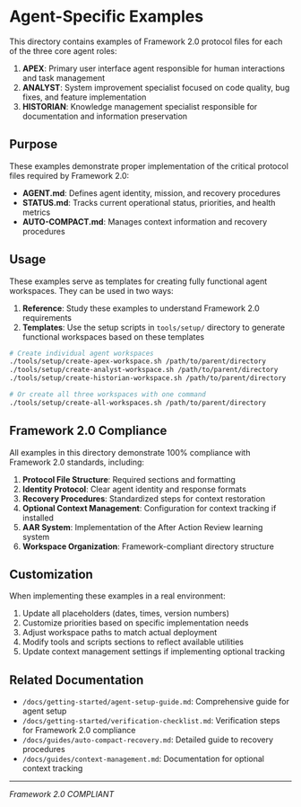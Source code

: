 # Agent-Specific Examples

This directory contains examples of Framework 2.0 protocol files for each of the three core agent roles:

1. **APEX**: Primary user interface agent responsible for human interactions and task management
2. **ANALYST**: System improvement specialist focused on code quality, bug fixes, and feature implementation
3. **HISTORIAN**: Knowledge management specialist responsible for documentation and information preservation

## Purpose

These examples demonstrate proper implementation of the critical protocol files required by Framework 2.0:

- **AGENT.md**: Defines agent identity, mission, and recovery procedures
- **STATUS.md**: Tracks current operational status, priorities, and health metrics
- **AUTO-COMPACT.md**: Manages context information and recovery procedures

## Usage

These examples serve as templates for creating fully functional agent workspaces. They can be used in two ways:

1. **Reference**: Study these examples to understand Framework 2.0 requirements
2. **Templates**: Use the setup scripts in `tools/setup/` directory to generate functional workspaces based on these templates

```bash
# Create individual agent workspaces
./tools/setup/create-apex-workspace.sh /path/to/parent/directory
./tools/setup/create-analyst-workspace.sh /path/to/parent/directory
./tools/setup/create-historian-workspace.sh /path/to/parent/directory

# Or create all three workspaces with one command
./tools/setup/create-all-workspaces.sh /path/to/parent/directory
```

## Framework 2.0 Compliance

All examples in this directory demonstrate 100% compliance with Framework 2.0 standards, including:

1. **Protocol File Structure**: Required sections and formatting
2. **Identity Protocol**: Clear agent identity and response formats
3. **Recovery Procedures**: Standardized steps for context restoration
4. **Optional Context Management**: Configuration for context tracking if installed
5. **AAR System**: Implementation of the After Action Review learning system
6. **Workspace Organization**: Framework-compliant directory structure

## Customization

When implementing these examples in a real environment:

1. Update all placeholders (dates, times, version numbers)
2. Customize priorities based on specific implementation needs
3. Adjust workspace paths to match actual deployment
4. Modify tools and scripts sections to reflect available utilities
5. Update context management settings if implementing optional tracking

## Related Documentation

- `/docs/getting-started/agent-setup-guide.md`: Comprehensive guide for agent setup
- `/docs/getting-started/verification-checklist.md`: Verification steps for Framework 2.0 compliance
- `/docs/guides/auto-compact-recovery.md`: Detailed guide to recovery procedures
- `/docs/guides/context-management.md`: Documentation for optional context tracking

---

*Framework 2.0 COMPLIANT*